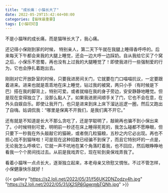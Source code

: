 ```yaml
---
title: "成长痛：小猫长大了"
date: 2022-05-29T15:42:44+08:00
categories: [猫咪最重要]
tags: [小猫叨叨]
---
```


不是小猫咪的成长痛，而是猫咪长大了，我心痛。

<!--more-->

还记得小保刚到家的时候， 特别亲人，第二天下午就在我腿上睡得香呼呼的。后来每天下午都会来我的大腿上睡觉，还会一边大呼一边踩奶。自从我给它买了个窝之后，小保乐不思蜀，再也没有上过我的大腿睡觉了！即使我进行一些强制爱的行为，它也会挣扎着跑出去。

刚刚对它开放卧室的时候，只要我进房间关门，它就要在门口喵喵抗议，一定要跟着进来。进来也就是乖乖地在床上睡觉，钻过我的被窝，两只小手（有时候是下巴）搭在我的脚背上，特别可爱。或者就缩在我的身子旁边，安安静静地睡觉。但是现在变得独立了，没那么黏人了。如果我进房间顺手关了门，它也不会在意，在外头自娱自乐。即使让我开门，也只是进来到床上床下溜达巡逻一圈，然后又跑出了自嗨。姑调侃我：“哪里是保离不开我们，是我们离不开它。”

还有就是不知道是长大不那么贪吃了，还是学聪明了，敲碗再也骗不到小保出来了。小时候特别可爱，明明前一秒还在床上睡得死死的，我怎么碰都不愿睁眼，但只要下一秒我在外头敲敲它的猫碗，或者倒几粒猫粮，五秒之内它必出现。再也不担心找不到猫咪啦！可是现在这种招数已经骗不到保了，而且它特别坏的一点是，无论我怎么呼唤它，它就一声不吭地在某个角落盯着我，也不回应，然后眼睁睁地看我一个个房间找过去。从前是我戏弄它，现在轮到臭保戏弄我了。

看着小猫咪一点点长大，逐渐独立起来，本老母亲又欣慰又惆怅。不过不管怎样，小保健康快乐就好！

{{< gallery "https://s2.loli.net/2022/05/31/f56UK2DNZodzv4h.jpg" "https://s2.loli.net/2022/05/31/X2SP6GqermbTQNh.jpg" >}}

<center style="font-size:10px;margin-top:-25px;color:gray">穿衣一小时，拍照一分钟</center>

